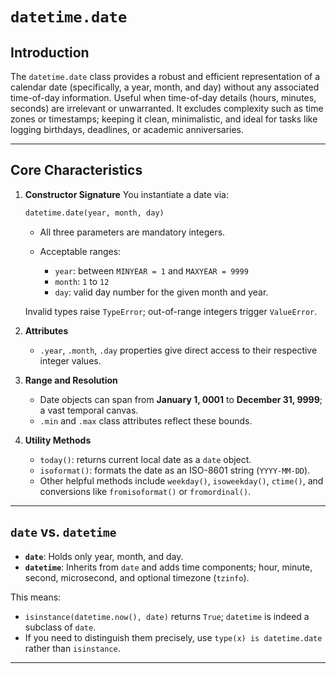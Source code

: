# `datetime.date`

## Introduction

The `datetime.date` class provides a robust and efficient representation of a calendar date (specifically, a year, month, and day) without any associated time-of-day information. Useful when time-of-day details (hours, minutes, seconds) are irrelevant or unwarranted. It excludes complexity such as time zones or timestamps; keeping it clean, minimalistic, and ideal for tasks like logging birthdays, deadlines, or academic anniversaries.

---

## Core Characteristics

1. **Constructor Signature**
   You instantiate a date via:

   ```python
   datetime.date(year, month, day)
   ```

   * All three parameters are mandatory integers.
   * Acceptable ranges:

     * `year`: between `MINYEAR = 1` and `MAXYEAR = 9999`
     * `month`: `1` to `12`
     * `day`: valid day number for the given month and year.

   Invalid types raise `TypeError`; out-of-range integers trigger `ValueError`.

2. **Attributes**

   * `.year`, `.month`, `.day` properties give direct access to their respective integer values.

3. **Range and Resolution**

   * Date objects can span from **January 1, 0001** to **December 31, 9999**; a vast temporal canvas.
   * `.min` and `.max` class attributes reflect these bounds.

4. **Utility Methods**

   * `today()`: returns current local date as a `date` object.
   * `isoformat()`: formats the date as an ISO-8601 string (`YYYY-MM-DD`).
   * Other helpful methods include `weekday()`, `isoweekday()`, `ctime()`, and conversions like `fromisoformat()` or `fromordinal()`.

---

## **`date` vs. `datetime`**

* **`date`**: Holds only year, month, and day.
* **`datetime`**: Inherits from `date` and adds time components; hour, minute, second, microsecond, and optional timezone (`tzinfo`).

This means:

* `isinstance(datetime.now(), date)` returns `True`; `datetime` is indeed a subclass of `date`.
* If you need to distinguish them precisely, use `type(x) is datetime.date` rather than `isinstance`.

---
